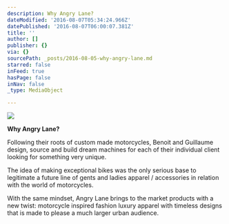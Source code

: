 ```yaml
---
description: Why Angry Lane?
dateModified: '2016-08-07T05:34:24.966Z'
datePublished: '2016-08-07T06:00:07.381Z'
title: ''
author: []
publisher: {}
via: {}
sourcePath: _posts/2016-08-05-why-angry-lane.md
starred: false
inFeed: true
hasPage: false
inNav: false
_type: MediaObject

---
```

![](https://the-grid-user-content.s3-us-west-2.amazonaws.com/85993c52-33d7-418d-8693-fd869c5e8257.jpg)

**Why Angry Lane?**

Following their roots of custom made motorcycles, Benoit and Guillaume design, source and build dream machines for each of their individual client looking for something very unique.

The idea of making exceptional bikes was the only serious base to legitimate a future line of gents and ladies apparel / accessories in relation with the world of motorcycles.

With the same mindset, Angry Lane brings to the market products with a new twist: motorcycle inspired fashion luxury apparel with timeless designs that is made to please a much larger urban audience.